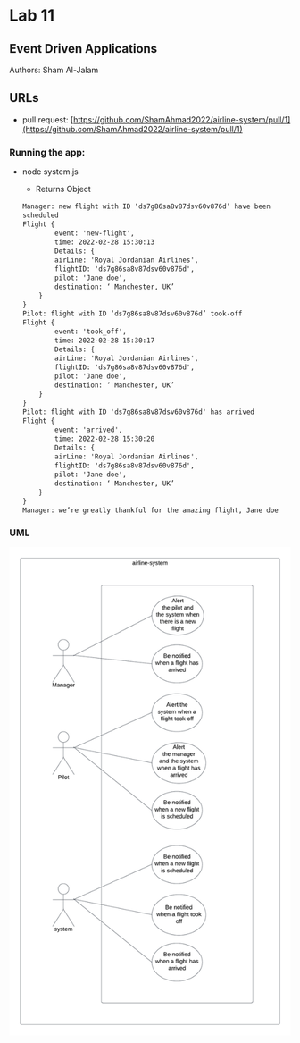 # Lab 11
## Event Driven Applications
Authors: Sham Al-Jalam

## URLs

*  pull request: [https://github.com/ShamAhmad2022/airline-system/pull/1](https://github.com/ShamAhmad2022/airline-system/pull/1)

### Running the app:
* node system.js

    * Returns Object
    ```Js
    Manager: new flight with ID ‘ds7g86sa8v87dsv60v876d’ have been scheduled
    Flight {
            event: 'new-flight',
            time: 2022-02-28 15:30:13
            Details: {
            airLine: 'Royal Jordanian Airlines',
            flightID: 'ds7g86sa8v87dsv60v876d',
            pilot: 'Jane doe',
            destination: ‘ Manchester, UK’
        }
    }
    Pilot: flight with ID ‘ds7g86sa8v87dsv60v876d’ took-off
    Flight {
            event: 'took_off',
            time: 2022-02-28 15:30:17
            Details: {
            airLine: 'Royal Jordanian Airlines',
            flightID: 'ds7g86sa8v87dsv60v876d',
            pilot: 'Jane doe',
            destination: ‘ Manchester, UK’
        }
    }
    Pilot: flight with ID 'ds7g86sa8v87dsv60v876d' has arrived
    Flight {
            event: 'arrived',
            time: 2022-02-28 15:30:20
            Details: {
            airLine: 'Royal Jordanian Airlines',
            flightID: 'ds7g86sa8v87dsv60v876d',
            pilot: 'Jane doe',
            destination: ‘ Manchester, UK’
        }
    }
    Manager: we’re greatly thankful for the amazing flight, Jane doe

    ```

### UML
![WML](./airline-system.png)
